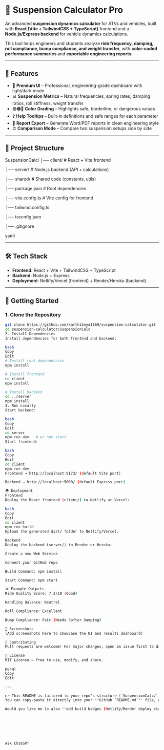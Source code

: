# 🚗 Suspension Calculator Pro  

An advanced **suspension dynamics calculator** for ATVs and vehicles, built with **React (Vite + TailwindCSS + TypeScript)** frontend and a **Node.js/Express backend** for vehicle dynamics calculations.  

This tool helps engineers and students analyze **ride frequency, damping, roll compliance, bump compliance, and weight transfer**, with **color-coded performance summaries** and **exportable engineering reports**.  

---

## 📌 Features
- 🎨 **Premium UI** – Professional, engineering-grade dashboard with light/dark mode  
- 📊 **Suspension Metrics** – Natural frequencies, spring rates, damping ratios, roll stiffness, weight transfer  
- 🟢🟠🔴 **Color Grading** – Highlights safe, borderline, or dangerous values  
- ❓ **Help Tooltips** – Built-in definitions and safe ranges for each parameter  
- 📑 **Report Export** – Generate Word/PDF reports in clean engineering style  
- ⚖️ **Comparison Mode** – Compare two suspension setups side by side  

---

## 📂 Project Structure
SuspensionCalc/
│── client/ # React + Vite frontend

│── server/ # Node.js backend (API + calculations)

│── shared/ # Shared code (constants, utils)

│── package.json # Root dependencies

│── vite.config.ts # Vite config for frontend

│── tailwind.config.ts

│── tsconfig.json

│── .gitignore

yaml


---

## 🛠️ Tech Stack
- **Frontend**: React + Vite + TailwindCSS + TypeScript  
- **Backend**: Node.js + Express  
- **Deployment**: Netlify/Vercel (frontend) + Render/Heroku (backend)  

---

## 🚀 Getting Started

### 1. Clone the Repository
```bash
git clone https://github.com/karthikeya1169/suspension-calculator.git
cd suspension-calculator/SuspensionCalc
2. Install Dependencies
Install dependencies for both frontend and backend:

bash
Copy
Edit
# Install root dependencies
npm install

# Install frontend
cd client
npm install

# Install backend
cd ../server
npm install
3. Run Locally
Start backend:

bash
Copy
Edit
cd server
npm run dev   # or npm start
Start frontend:

bash
Copy
Edit
cd client
npm run dev
Frontend → http://localhost:5173/ (default Vite port)

Backend → http://localhost:5000/ (default Express port)

🌍 Deployment
Frontend
Deploy the React frontend (client/) to Netlify or Vercel:

bash
Copy
Edit
cd client
npm run build
Upload the generated dist/ folder to Netlify/Vercel.

Backend
Deploy the backend (server/) to Render or Heroku:

Create a new Web Service

Connect your GitHub repo

Build Command: npm install

Start Command: npm start

📊 Example Outputs
Ride Quality Score: 7.2/10 (Good)

Handling Balance: Neutral

Roll Compliance: Excellent

Bump Compliance: Fair (Needs Softer Damping)

📸 Screenshots
(Add screenshots here to showcase the UI and results dashboard)

🤝 Contributing
Pull requests are welcome! For major changes, open an issue first to discuss what you’d like to change.

📜 License
MIT License – free to use, modify, and share.

pgsql
Copy
Edit

---

👉 This README is tailored to your repo’s structure (`SuspensionCalc/` with `client/` and `server/` folders).  
You can copy-paste it directly into your **GitHub `README.md`** file, and it will look clean and professional.  

Would you like me to also **add build badges (Netlify/Render deploy status, Node version, etc.)** to make the README look even more polished for GitHub?







Ask ChatGPT

